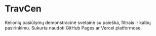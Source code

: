 
# TravCen

Kelionių pasiūlymų demonstracinė svetainė su paieška, filtrais ir kalbų pasirinkimu. Sukurta naudoti GitHub Pages ar Vercel platformose.
